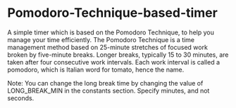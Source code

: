 # Pomodoro-Technique-based-timer
A simple timer which is based on the Pomodoro Technique, to help you manage your time efficiently. 
The Pomodoro Technique is a time management method based on 25-minute stretches of focused work broken by five-minute breaks.
Longer breaks, typically 15 to 30 minutes, are taken after four consecutive work intervals.
Each work interval is called a pomodoro, which is Italian word for tomato, hence the name.

Note: You can change the long break time by changing the value of LONG_BREAK_MIN in the constants section. Specify minutes, and not seconds.
